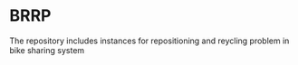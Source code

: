 # BRRP
The repository includes instances for repositioning and reycling problem in bike sharing system
